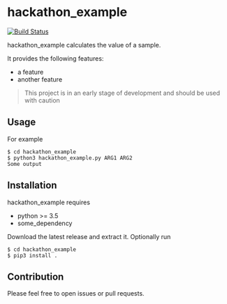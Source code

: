 # hackathon_example

[![Build Status](https://travis-ci.com/marioWendt/hackathon_example.svg?branch=master)](https://travis-ci.com/marioWendt/hackathon_example)

hackathon_example calculates the value of a sample.

It provides the following features:

* a feature
* another feature

> This project is in an early stage of development and should be used with caution


## Usage

For example

```
$ cd hackathon_example
$ python3 hackathon_example.py ARG1 ARG2
Some output
```


## Installation

hackathon_example requires

* python >= 3.5
* some_dependency

Download the latest release and extract it. Optionally run

```
$ cd hackathon_example
$ pip3 install .
```


## Contribution

Please feel free to open issues or pull requests.

